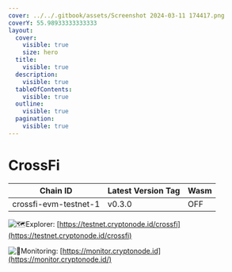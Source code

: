 ```yaml
---
cover: ../../.gitbook/assets/Screenshot 2024-03-11 174417.png
coverY: 55.98933333333333
layout:
  cover:
    visible: true
    size: hero
  title:
    visible: true
  description:
    visible: true
  tableOfContents:
    visible: true
  outline:
    visible: true
  pagination:
    visible: true
---
```


# CrossFi

| Chain ID              | Latest Version Tag | Wasm |
| --------------------- | ------------------ | ---- |
| crossfi-evm-testnet-1 | v0.3.0             | OFF  |

<img src="https://web.telegram.org/a/img-apple-64/1f5fa.png" alt="🗺️" data-size="line">Explorer: [https://testnet.cryptonode.id/crossfi](https://testnet.cryptonode.id/crossfi)

<img src="https://web.telegram.org/a/img-apple-64/1f6a8.png" alt="🚨" data-size="line">Monitoring: [https://monitor.cryptonode.id](https://monitor.cryptonode.id/)

